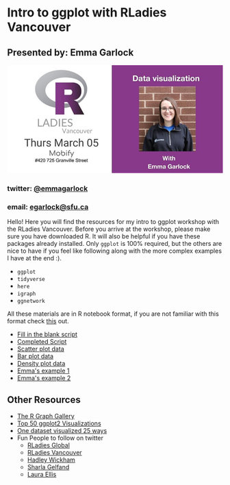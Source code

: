 # Intro to ggplot with RLadies Vancouver 
## Presented by: Emma Garlock 

![](pres_html/event_header.jpg)


### twitter: [@emmagarlock](https://twitter.com/emmagarlock) 
### email: egarlock@sfu.ca



Hello! Here you will find the resources for my intro to ggplot workshop with the RLadies Vancouver. 
Before you arrive at the workshop, please make sure you have downloaded R. It will also be helpful if you have these packages already installed. Only `ggplot` is 100% required, but the others are nice to have if you feel like following along with the more complex examples I have at the end :). 
  * `ggplot` 
  * `tidyverse` 
  * `here` 
  * `igraph`
  * `ggnetwork` 

All these materials are in R notebook format, if you are not familiar with this format check [this](https://bookdown.org/yihui/rmarkdown/notebook.html) out. 

* [Fill in the blank script](https://github.com/esgarlock/rladiesmar2020/blob/master/fill_in_scripts/fill_in_the_blank.Rmd)
* [Completed Script](https://github.com/esgarlock/rladiesmar2020/blob/master/complete_scripts/ggplot_intro_besthits.html)
* [Scatter plot data](https://github.com/esgarlock/rladiesmar2020/blob/master/data/scatter.csv)
* [Bar plot data](https://github.com/esgarlock/rladiesmar2020/blob/master/data/bar_plot.csv)
* [Density plot data](https://github.com/esgarlock/rladiesmar2020/blob/master/data/denisty.csv)
* [Emma's example 1](https://github.com/esgarlock/rladiesmar2020/blob/master/data/my_example.csv)
* [Emma's example 2](https://github.com/esgarlock/rladiesmar2020/blob/master/data/net.csv)


## Other Resources 
* [The R Graph Gallery](https://www.r-graph-gallery.com/)
* [Top 50 ggplot2 Visualizations](http://r-statistics.co/Top50-Ggplot2-Visualizations-MasterList-R-Code.html)
* [One dataset visualized 25 ways](https://flowingdata.com/2017/01/24/one-dataset-visualized-25-ways/)
* Fun People to follow on twitter
  + [RLadies Global](https://twitter.com/RLadiesGlobal)
  + [RLadies Vancouver](https://twitter.com/RLadiesVan)
  + [Hadley Wickham](https://twitter.com/hadleywickham)
  + [Sharla Gelfand](https://twitter.com/sharlagelfand)
  + [Laura Ellis](https://twitter.com/LittleMissData)
 
